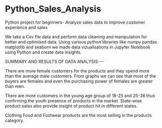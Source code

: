 # Python_Sales_Analysis
Python project for beginners- Analyze sales data to improve customer experience and sales

We take a Csv file data and perform data cleaning and manipulation for better and optimised data.
Using various python libraries like numpy pandas matplotlib and seaborn we made data vizualisations in Jupyter Notebook using Python and create data insights.

SUMMARY AND RESULTS OF DATA ANALYSIS---

There are more female customers for the products and they spend more than the average male customers.
From graphs we can see that most of the buyers are females and even the purchasing power of females are greater than men.

There are more customers in the young age group of 18-25 and 25-36 thus confirming the youth presence of products in the market.
State-wise product sales also provide insight of product hit in different states.

Clothing Food and Footwear products are the most selling in the products category.
